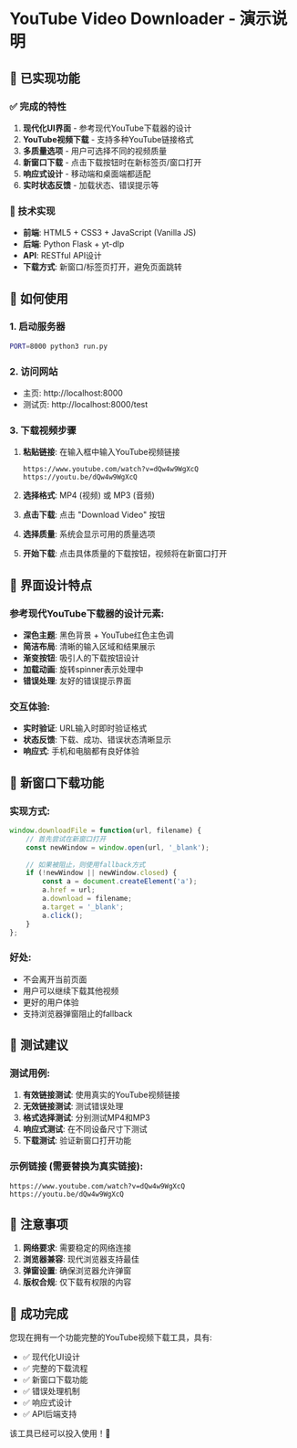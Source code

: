 # YouTube Video Downloader - 演示说明

## 🎯 已实现功能

### ✅ 完成的特性

1. **现代化UI界面** - 参考现代YouTube下载器的设计
2. **YouTube视频下载** - 支持多种YouTube链接格式
3. **多质量选项** - 用户可选择不同的视频质量
4. **新窗口下载** - 点击下载按钮时在新标签页/窗口打开
5. **响应式设计** - 移动端和桌面端都适配
6. **实时状态反馈** - 加载状态、错误提示等

### 🔧 技术实现

- **前端**: HTML5 + CSS3 + JavaScript (Vanilla JS)
- **后端**: Python Flask + yt-dlp
- **API**: RESTful API设计
- **下载方式**: 新窗口/标签页打开，避免页面跳转

## 🚀 如何使用

### 1. 启动服务器
```bash
PORT=8000 python3 run.py
```

### 2. 访问网站
- 主页: http://localhost:8000
- 测试页: http://localhost:8000/test

### 3. 下载视频步骤

1. **粘贴链接**: 在输入框中输入YouTube视频链接
   ```
   https://www.youtube.com/watch?v=dQw4w9WgXcQ
   https://youtu.be/dQw4w9WgXcQ
   ```

2. **选择格式**: MP4 (视频) 或 MP3 (音频)

3. **点击下载**: 点击 "Download Video" 按钮

4. **选择质量**: 系统会显示可用的质量选项

5. **开始下载**: 点击具体质量的下载按钮，视频将在新窗口打开

## 🎨 界面设计特点

### 参考现代YouTube下载器的设计元素:

- **深色主题**: 黑色背景 + YouTube红色主色调
- **简洁布局**: 清晰的输入区域和结果展示
- **渐变按钮**: 吸引人的下载按钮设计
- **加载动画**: 旋转spinner表示处理中
- **错误处理**: 友好的错误提示界面

### 交互体验:

- **实时验证**: URL输入时即时验证格式
- **状态反馈**: 下载、成功、错误状态清晰显示
- **响应式**: 手机和电脑都有良好体验

## 🔄 新窗口下载功能

### 实现方式:
```javascript
window.downloadFile = function(url, filename) {
    // 首先尝试在新窗口打开
    const newWindow = window.open(url, '_blank');
    
    // 如果被阻止，则使用fallback方式
    if (!newWindow || newWindow.closed) {
        const a = document.createElement('a');
        a.href = url;
        a.download = filename;
        a.target = '_blank';
        a.click();
    }
};
```

### 好处:
- 不会离开当前页面
- 用户可以继续下载其他视频
- 更好的用户体验
- 支持浏览器弹窗阻止的fallback

## 📱 测试建议

### 测试用例:
1. **有效链接测试**: 使用真实的YouTube视频链接
2. **无效链接测试**: 测试错误处理
3. **格式选择测试**: 分别测试MP4和MP3
4. **响应式测试**: 在不同设备尺寸下测试
5. **下载测试**: 验证新窗口打开功能

### 示例链接 (需要替换为真实链接):
```
https://www.youtube.com/watch?v=dQw4w9WgXcQ
https://youtu.be/dQw4w9WgXcQ
```

## 🚨 注意事项

1. **网络要求**: 需要稳定的网络连接
2. **浏览器兼容**: 现代浏览器支持最佳
3. **弹窗设置**: 确保浏览器允许弹窗
4. **版权合规**: 仅下载有权限的内容

## 🎉 成功完成

您现在拥有一个功能完整的YouTube视频下载工具，具有:
- ✅ 现代化UI设计
- ✅ 完整的下载流程
- ✅ 新窗口下载功能
- ✅ 错误处理机制
- ✅ 响应式设计
- ✅ API后端支持

该工具已经可以投入使用！🚀 